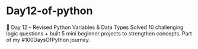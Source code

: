 # Day12-of-python
🔁 Day 12 – Revised Python Variables &amp; Data Types Solved 10 challenging logic questions + built 5 mini beginner projects to strengthen concepts. Part of my #100DaysOfPython journey.
